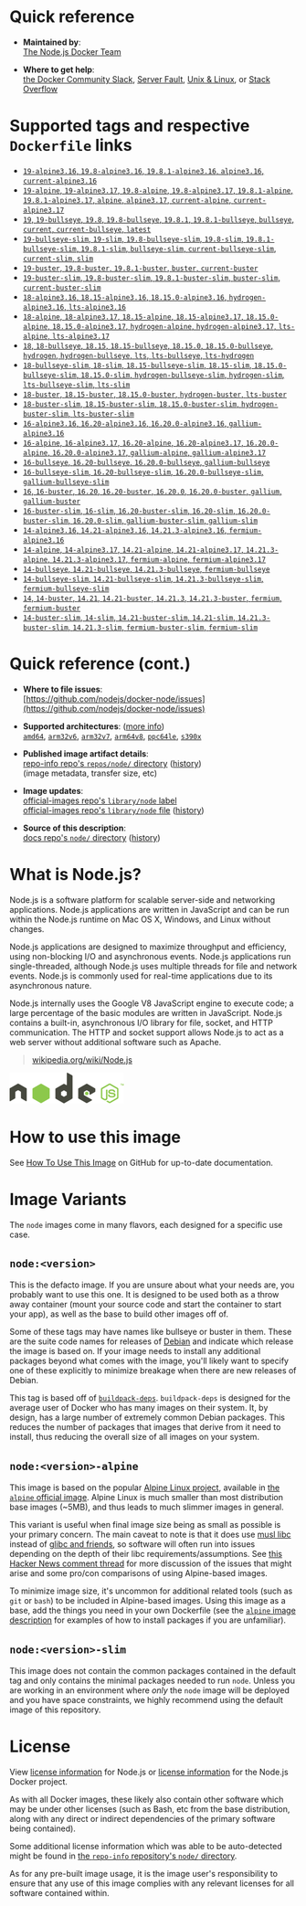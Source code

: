 <!--

********************************************************************************

WARNING:

    DO NOT EDIT "node/README.md"

    IT IS AUTO-GENERATED

    (from the other files in "node/" combined with a set of templates)

********************************************************************************

-->

# Quick reference

-	**Maintained by**:  
	[The Node.js Docker Team](https://github.com/nodejs/docker-node)

-	**Where to get help**:  
	[the Docker Community Slack](https://dockr.ly/comm-slack), [Server Fault](https://serverfault.com/help/on-topic), [Unix & Linux](https://unix.stackexchange.com/help/on-topic), or [Stack Overflow](https://stackoverflow.com/help/on-topic)

# Supported tags and respective `Dockerfile` links

-	[`19-alpine3.16`, `19.8-alpine3.16`, `19.8.1-alpine3.16`, `alpine3.16`, `current-alpine3.16`](https://github.com/nodejs/docker-node/blob/7abbf9f3d902b901da72714bcc30b5a92831547e/19/alpine3.16/Dockerfile)
-	[`19-alpine`, `19-alpine3.17`, `19.8-alpine`, `19.8-alpine3.17`, `19.8.1-alpine`, `19.8.1-alpine3.17`, `alpine`, `alpine3.17`, `current-alpine`, `current-alpine3.17`](https://github.com/nodejs/docker-node/blob/7abbf9f3d902b901da72714bcc30b5a92831547e/19/alpine3.17/Dockerfile)
-	[`19`, `19-bullseye`, `19.8`, `19.8-bullseye`, `19.8.1`, `19.8.1-bullseye`, `bullseye`, `current`, `current-bullseye`, `latest`](https://github.com/nodejs/docker-node/blob/7abbf9f3d902b901da72714bcc30b5a92831547e/19/bullseye/Dockerfile)
-	[`19-bullseye-slim`, `19-slim`, `19.8-bullseye-slim`, `19.8-slim`, `19.8.1-bullseye-slim`, `19.8.1-slim`, `bullseye-slim`, `current-bullseye-slim`, `current-slim`, `slim`](https://github.com/nodejs/docker-node/blob/7abbf9f3d902b901da72714bcc30b5a92831547e/19/bullseye-slim/Dockerfile)
-	[`19-buster`, `19.8-buster`, `19.8.1-buster`, `buster`, `current-buster`](https://github.com/nodejs/docker-node/blob/7abbf9f3d902b901da72714bcc30b5a92831547e/19/buster/Dockerfile)
-	[`19-buster-slim`, `19.8-buster-slim`, `19.8.1-buster-slim`, `buster-slim`, `current-buster-slim`](https://github.com/nodejs/docker-node/blob/7abbf9f3d902b901da72714bcc30b5a92831547e/19/buster-slim/Dockerfile)
-	[`18-alpine3.16`, `18.15-alpine3.16`, `18.15.0-alpine3.16`, `hydrogen-alpine3.16`, `lts-alpine3.16`](https://github.com/nodejs/docker-node/blob/0adf29a4daa744d828d23a8de4c4397dc43d5761/18/alpine3.16/Dockerfile)
-	[`18-alpine`, `18-alpine3.17`, `18.15-alpine`, `18.15-alpine3.17`, `18.15.0-alpine`, `18.15.0-alpine3.17`, `hydrogen-alpine`, `hydrogen-alpine3.17`, `lts-alpine`, `lts-alpine3.17`](https://github.com/nodejs/docker-node/blob/0adf29a4daa744d828d23a8de4c4397dc43d5761/18/alpine3.17/Dockerfile)
-	[`18`, `18-bullseye`, `18.15`, `18.15-bullseye`, `18.15.0`, `18.15.0-bullseye`, `hydrogen`, `hydrogen-bullseye`, `lts`, `lts-bullseye`, `lts-hydrogen`](https://github.com/nodejs/docker-node/blob/0adf29a4daa744d828d23a8de4c4397dc43d5761/18/bullseye/Dockerfile)
-	[`18-bullseye-slim`, `18-slim`, `18.15-bullseye-slim`, `18.15-slim`, `18.15.0-bullseye-slim`, `18.15.0-slim`, `hydrogen-bullseye-slim`, `hydrogen-slim`, `lts-bullseye-slim`, `lts-slim`](https://github.com/nodejs/docker-node/blob/0adf29a4daa744d828d23a8de4c4397dc43d5761/18/bullseye-slim/Dockerfile)
-	[`18-buster`, `18.15-buster`, `18.15.0-buster`, `hydrogen-buster`, `lts-buster`](https://github.com/nodejs/docker-node/blob/0adf29a4daa744d828d23a8de4c4397dc43d5761/18/buster/Dockerfile)
-	[`18-buster-slim`, `18.15-buster-slim`, `18.15.0-buster-slim`, `hydrogen-buster-slim`, `lts-buster-slim`](https://github.com/nodejs/docker-node/blob/0adf29a4daa744d828d23a8de4c4397dc43d5761/18/buster-slim/Dockerfile)
-	[`16-alpine3.16`, `16.20-alpine3.16`, `16.20.0-alpine3.16`, `gallium-alpine3.16`](https://github.com/nodejs/docker-node/blob/bd6c00f07c5a3b311ce0e346ab69df6b9ef8d08f/16/alpine3.16/Dockerfile)
-	[`16-alpine`, `16-alpine3.17`, `16.20-alpine`, `16.20-alpine3.17`, `16.20.0-alpine`, `16.20.0-alpine3.17`, `gallium-alpine`, `gallium-alpine3.17`](https://github.com/nodejs/docker-node/blob/bd6c00f07c5a3b311ce0e346ab69df6b9ef8d08f/16/alpine3.17/Dockerfile)
-	[`16-bullseye`, `16.20-bullseye`, `16.20.0-bullseye`, `gallium-bullseye`](https://github.com/nodejs/docker-node/blob/bd6c00f07c5a3b311ce0e346ab69df6b9ef8d08f/16/bullseye/Dockerfile)
-	[`16-bullseye-slim`, `16.20-bullseye-slim`, `16.20.0-bullseye-slim`, `gallium-bullseye-slim`](https://github.com/nodejs/docker-node/blob/bd6c00f07c5a3b311ce0e346ab69df6b9ef8d08f/16/bullseye-slim/Dockerfile)
-	[`16`, `16-buster`, `16.20`, `16.20-buster`, `16.20.0`, `16.20.0-buster`, `gallium`, `gallium-buster`](https://github.com/nodejs/docker-node/blob/bd6c00f07c5a3b311ce0e346ab69df6b9ef8d08f/16/buster/Dockerfile)
-	[`16-buster-slim`, `16-slim`, `16.20-buster-slim`, `16.20-slim`, `16.20.0-buster-slim`, `16.20.0-slim`, `gallium-buster-slim`, `gallium-slim`](https://github.com/nodejs/docker-node/blob/bd6c00f07c5a3b311ce0e346ab69df6b9ef8d08f/16/buster-slim/Dockerfile)
-	[`14-alpine3.16`, `14.21-alpine3.16`, `14.21.3-alpine3.16`, `fermium-alpine3.16`](https://github.com/nodejs/docker-node/blob/e75fa5270326ffaff8fee03153f3bf16860084d4/14/alpine3.16/Dockerfile)
-	[`14-alpine`, `14-alpine3.17`, `14.21-alpine`, `14.21-alpine3.17`, `14.21.3-alpine`, `14.21.3-alpine3.17`, `fermium-alpine`, `fermium-alpine3.17`](https://github.com/nodejs/docker-node/blob/e75fa5270326ffaff8fee03153f3bf16860084d4/14/alpine3.17/Dockerfile)
-	[`14-bullseye`, `14.21-bullseye`, `14.21.3-bullseye`, `fermium-bullseye`](https://github.com/nodejs/docker-node/blob/e75fa5270326ffaff8fee03153f3bf16860084d4/14/bullseye/Dockerfile)
-	[`14-bullseye-slim`, `14.21-bullseye-slim`, `14.21.3-bullseye-slim`, `fermium-bullseye-slim`](https://github.com/nodejs/docker-node/blob/e75fa5270326ffaff8fee03153f3bf16860084d4/14/bullseye-slim/Dockerfile)
-	[`14`, `14-buster`, `14.21`, `14.21-buster`, `14.21.3`, `14.21.3-buster`, `fermium`, `fermium-buster`](https://github.com/nodejs/docker-node/blob/e75fa5270326ffaff8fee03153f3bf16860084d4/14/buster/Dockerfile)
-	[`14-buster-slim`, `14-slim`, `14.21-buster-slim`, `14.21-slim`, `14.21.3-buster-slim`, `14.21.3-slim`, `fermium-buster-slim`, `fermium-slim`](https://github.com/nodejs/docker-node/blob/e75fa5270326ffaff8fee03153f3bf16860084d4/14/buster-slim/Dockerfile)

# Quick reference (cont.)

-	**Where to file issues**:  
	[https://github.com/nodejs/docker-node/issues](https://github.com/nodejs/docker-node/issues)

-	**Supported architectures**: ([more info](https://github.com/docker-library/official-images#architectures-other-than-amd64))  
	[`amd64`](https://hub.docker.com/r/amd64/node/), [`arm32v6`](https://hub.docker.com/r/arm32v6/node/), [`arm32v7`](https://hub.docker.com/r/arm32v7/node/), [`arm64v8`](https://hub.docker.com/r/arm64v8/node/), [`ppc64le`](https://hub.docker.com/r/ppc64le/node/), [`s390x`](https://hub.docker.com/r/s390x/node/)

-	**Published image artifact details**:  
	[repo-info repo's `repos/node/` directory](https://github.com/docker-library/repo-info/blob/master/repos/node) ([history](https://github.com/docker-library/repo-info/commits/master/repos/node))  
	(image metadata, transfer size, etc)

-	**Image updates**:  
	[official-images repo's `library/node` label](https://github.com/docker-library/official-images/issues?q=label%3Alibrary%2Fnode)  
	[official-images repo's `library/node` file](https://github.com/docker-library/official-images/blob/master/library/node) ([history](https://github.com/docker-library/official-images/commits/master/library/node))

-	**Source of this description**:  
	[docs repo's `node/` directory](https://github.com/docker-library/docs/tree/master/node) ([history](https://github.com/docker-library/docs/commits/master/node))

# What is Node.js?

Node.js is a software platform for scalable server-side and networking applications. Node.js applications are written in JavaScript and can be run within the Node.js runtime on Mac OS X, Windows, and Linux without changes.

Node.js applications are designed to maximize throughput and efficiency, using non-blocking I/O and asynchronous events. Node.js applications run single-threaded, although Node.js uses multiple threads for file and network events. Node.js is commonly used for real-time applications due to its asynchronous nature.

Node.js internally uses the Google V8 JavaScript engine to execute code; a large percentage of the basic modules are written in JavaScript. Node.js contains a built-in, asynchronous I/O library for file, socket, and HTTP communication. The HTTP and socket support allows Node.js to act as a web server without additional software such as Apache.

> [wikipedia.org/wiki/Node.js](https://en.wikipedia.org/wiki/Node.js)

![logo](https://raw.githubusercontent.com/docker-library/docs/01c12653951b2fe592c1f93a13b4e289ada0e3a1/node/logo.png)

# How to use this image

See [How To Use This Image](https://github.com/nodejs/docker-node/blob/master/README.md#how-to-use-this-image) on GitHub for up-to-date documentation.

# Image Variants

The `node` images come in many flavors, each designed for a specific use case.

## `node:<version>`

This is the defacto image. If you are unsure about what your needs are, you probably want to use this one. It is designed to be used both as a throw away container (mount your source code and start the container to start your app), as well as the base to build other images off of.

Some of these tags may have names like bullseye or buster in them. These are the suite code names for releases of [Debian](https://wiki.debian.org/DebianReleases) and indicate which release the image is based on. If your image needs to install any additional packages beyond what comes with the image, you'll likely want to specify one of these explicitly to minimize breakage when there are new releases of Debian.

This tag is based off of [`buildpack-deps`](https://hub.docker.com/_/buildpack-deps/). `buildpack-deps` is designed for the average user of Docker who has many images on their system. It, by design, has a large number of extremely common Debian packages. This reduces the number of packages that images that derive from it need to install, thus reducing the overall size of all images on your system.

## `node:<version>-alpine`

This image is based on the popular [Alpine Linux project](https://alpinelinux.org), available in [the `alpine` official image](https://hub.docker.com/_/alpine). Alpine Linux is much smaller than most distribution base images (~5MB), and thus leads to much slimmer images in general.

This variant is useful when final image size being as small as possible is your primary concern. The main caveat to note is that it does use [musl libc](https://musl.libc.org) instead of [glibc and friends](https://www.etalabs.net/compare_libcs.html), so software will often run into issues depending on the depth of their libc requirements/assumptions. See [this Hacker News comment thread](https://news.ycombinator.com/item?id=10782897) for more discussion of the issues that might arise and some pro/con comparisons of using Alpine-based images.

To minimize image size, it's uncommon for additional related tools (such as `git` or `bash`) to be included in Alpine-based images. Using this image as a base, add the things you need in your own Dockerfile (see the [`alpine` image description](https://hub.docker.com/_/alpine/) for examples of how to install packages if you are unfamiliar).

## `node:<version>-slim`

This image does not contain the common packages contained in the default tag and only contains the minimal packages needed to run `node`. Unless you are working in an environment where *only* the `node` image will be deployed and you have space constraints, we highly recommend using the default image of this repository.

# License

View [license information](https://github.com/nodejs/node/blob/master/LICENSE) for Node.js or [license information](https://github.com/nodejs/docker-node/blob/master/LICENSE) for the Node.js Docker project.

As with all Docker images, these likely also contain other software which may be under other licenses (such as Bash, etc from the base distribution, along with any direct or indirect dependencies of the primary software being contained).

Some additional license information which was able to be auto-detected might be found in [the `repo-info` repository's `node/` directory](https://github.com/docker-library/repo-info/tree/master/repos/node).

As for any pre-built image usage, it is the image user's responsibility to ensure that any use of this image complies with any relevant licenses for all software contained within.
